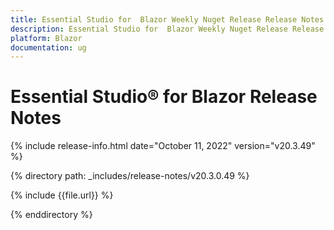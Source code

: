 ```yaml
---
title: Essential Studio for  Blazor Weekly Nuget Release Release Notes  
description: Essential Studio for  Blazor Weekly Nuget Release Release Notes 
platform: Blazor
documentation: ug
---
```


# Essential Studio&reg; for  Blazor  Release Notes  

{% include release-info.html date="October 11, 2022"  version="v20.3.49" %} 

{% directory path: _includes/release-notes/v20.3.0.49 %}

{% include {{file.url}} %}

{% enddirectory %}
